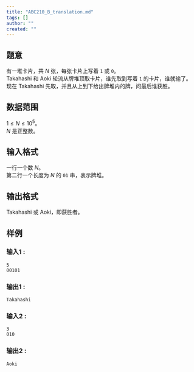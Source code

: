 ```yaml
---
title: "ABC210_B_translation.md"
tags: []
author: ""
created: ""
---
```


## 题意  

有一堆卡片，共 $N$ 张，每张卡片上写着 `1` 或 `0`。        
Takahashi 和 Aoki 轮流从牌堆顶取卡片，谁先取到写着 `1` 的卡片，谁就输了。               
现在 Takahashi 先取，并且从上到下给出牌堆内的牌，问最后谁获胜。             

## 数据范围
                     
$1\le N\le 10^5$。     
$N$ 是正整数。         

## 输入格式

一行一个数 $N$。     
第二行一个长度为 $N$ 的 `01` 串，表示牌堆。       
          
## 输出格式

Takahashi 或 Aoki，即获胜者。    
     

## 样例

### 输入1 :
```
5
00101
```

### 输出1 :
```
Takahashi
```

### 输入2 :
```
3
010
```

### 输出2 :
```
Aoki
```

